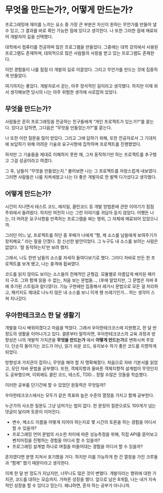 # 무엇을 만드는가?, 어떻게 만드는가?

프로그래밍에 재미를 느끼는 요소 중 가장 큰 부분은 자신이 원하는 무언가를 만들어 낼 수 있고, 그 결과를 바로 확인 가능한 점에 있다고 생각한다.
나 또한 그러한 점에 매료되어 개발자의 길을 선택했다.

대학에서 컴퓨터를 전공하며 많은 프로그램을 만들었다. 그중에는 대학 강의에서 사용된 프로그램도 존재하며, 대외적으로 많은 사람들의 사랑을 받고 있는 프로그램도 존재한다. 

이런 경험들이 나를 점점 더 개발의 길로 이끌었다. 그리고 무언가를 만드는 것에 집중하게 만들었다.

여기까지는 좋았다. 개발자로서 걷는, 아주 정석적인 길이라고 생각했다. 하지만 이제 와서 생각해보면 당시의 나는 아주 위험한 생각에 사로잡혀 있었다.

## 무엇을 만드는가?

사람들은 흔히 프로그래밍을 전공하는 친구들에게 “개인 프로젝트가 있는가?”를 묻는다. 있다고 답하면, 그다음은 “무엇을 만들었는가?”를 묻는다.

나 또한 이런 질문을 많이 받았다. 그리고 그에 답하기 위해, 또한 전공자로서 그 기대치에 보답하기 위해 어려운 기술과 요구사항에 집착하며 프로젝트를 진행했었다. 

하지만 그 기술들을 제대로 이해하지 못한 채, 그저 동작하기만 하는 프로젝트를 추구했고 그걸 성공이라고 여겼다. 

그 후, 남들이 “무엇을 만들었는지.” 물어보면 나는 그 프로젝트를 자랑스럽게 내보였다. 그러면 사람들은 나를 치켜세웠고 나는 더 좋은 개발자로 한 발짝 다가섰다고 생각했다.

## 어떻게 만드는가?

시간이 지나면서 테스트 코드, 애자일, 클린코드 등 개발 방법론에 관한 이야기가 점점 주위에서 들려왔다. 하지만 여전히 나는 그런 이야기를 귀담아 듣지 않았다. 어쨌든 나는, 더 어려운 요구사항을 만족하는 프로그램을 짜는 행위, 그 자체에 매료되어 있었으니까.

그러던 어느 날, 프로젝트를 하던 중 후배가 나에게 “형, 제 소스를 남들에게 보여주기가 창피해요.” 라는 말을 던졌다. 참 신선한 발언이었다. 그 누구도 내 소스를 보려는 사람은 없었다. ‘잘 동작하는지’만 보려 했지.

그래서, 나도 한번 남들의 소스를 자세히 들여다보기로 했다. 그러다 자바로 만든 한 프로젝트를 보게 됐고, 나는 충격에 휩싸였다.

코드를 읽지 않아도 보이는 소스들의 전체적인 균형감. 모듈별로 아름답게 배치된 패키지 구조. 그와 함께 읽을 수 없는, 처음 보는 문법들..., (후에 알았지만, 그 문법은 자바 8에 추가된 스트림과 람다였다). 
기능 구현에만 집중해서 레거시 문법으로 모든 걸 처리하고, 패키지도 제대로 나누지 않은 내 소스를 보니 이게 웬 쓰레기인가… 하는 생각이 스쳐 지나갔다.

## 우아한테크코스 한 달 생활기

개발을 다시 배워야겠다고 마음을 먹었다. 그래서 우아한테크코스에 지원했고, 한 달 반 정도의 생활을 이어나가고 있다.
결론부터 말하자면, 우아한테크코스의 교육 과정과 방향성은 나의 개발적 가치관을 **무엇을 만드는가** 에서 **어떻게 만드는가**로 변화시켜 주었다. 단순히 돌아가는 코드가 아닌, 읽기 쉬운 코드, 유지보수 하기 좋은 코드를 지향하게 되었다.

방향성과 가치관이 잡히니, 무엇을 해야 할 지 명확해졌다. 처음으로 자바 기본서를 읽었고, 모던 자바 문법을 공부했다. 또한, 객체지향과 올바른 객체지향적 설계법이 무엇인지도 공부했으며, 이외에도 클린 코드, 테스트, TDD… 정말 수많은 것들을 학습했다.

이러한 공부를 단기간에 할 수 있었던 원동력은 무엇일까?

우아한테크코스에서는 모두가 같은 목표와 높은 수준의 열정을 가지고 함께 공부한다. 

누군가의 사소한 질문도 그냥 넘어가는 법이 없다. 한 문장의 질문으로도 100개가 넘는 댓글이 달리며 토론이 이어진다.

- 변수, 메소드 이름을 어떻게 지어야 하는지로 몇 시간의 토론을 하는 경험을 어디서 할 수 있을까? 
- 프로그래밍 언어 문법의 사소한 차이에 따른 성능측정을 위해, 직접 API를 뜯어보고 벤치마킹을 진행하는 경험을 어디서 할 수 있을까?
- 프로그래밍 설계법 하나로 며칠을 떠들어대는 경험을 어디서 할 수 있을까?

혼자였다면 분명 지쳐서 포기했을 거다. 하지만 이를 가능하게 한 건 열정을 가진 크루들과 “함께” 했기 때문이라고 생각한다.

이제 한 달 반 정도가 지났지만, 너무나도 많은 것이 변했다. 개발이라는 행위에 대한 가치관, 코드를 대하는 모습까지. 가파른 성장을 했다. 앞으로 남은 8개월, 나는 내가 지속적인 성장을 할 수 있다고 믿는다. 왜냐하면, 혼자 하는 공부가 아니니까.
